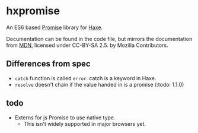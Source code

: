 # hxpromise

An ES6 based [Promise](https://developer.mozilla.org/en-US/docs/Web/JavaScript/Reference/Global_Objects/Promise
) library for [Haxe](http://haxe.org).

Documentation can be found in the code file, but mirrors the documentation from [MDN](https://developer.mozilla.org/en-US/docs/Web/JavaScript/Reference/Global_Objects/Promise), licensed under CC-BY-SA 2.5. by Mozilla Contributors.

## Differences from spec

- `catch` function is called `error`. catch is a keyword in Haxe.
- `resolve` doesn't chain if the value handed in is a promise (:todo: 1.1.0)

## todo
- Externs for js Promise to use native type.
    - This isn't widely supported in major browsers yet.